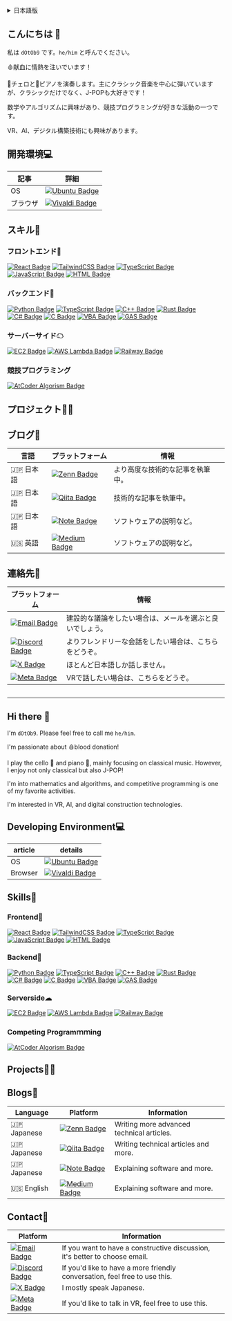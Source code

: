 <details><summary>日本語版

## こんにちは 👋

私は `dOtOb9` です。`he/him` と呼んでください。

🩸献血に情熱を注いでいます！

🎻チェロと🎹ピアノを演奏します。主にクラシック音楽を中心に弾いていますが、クラシックだけでなく、J-POPも大好きです！

数学やアルゴリズムに興味があり、競技プログラミングが好きな活動の一つです。

VR、AI、デジタル構築技術にも興味があります。

## 開発環境💻
| 記事      | 詳細 |
|-----------|------|
| OS        | [![Ubuntu Badge](https://img.shields.io/badge/Ubuntu-E95420?style=flat&logo=ubuntu&logoColor=white)](https://ubuntu.com) |
| ブラウザ  | [![Vivaldi Badge](https://img.shields.io/badge/Vivaldi-D14733?style=flat&logo=vivaldi&logoColor=white)](https://vivaldi.com)|

## スキル💪
### フロントエンド🎨
[![React Badge](https://img.shields.io/badge/React-61DAFB?style=flat&logo=react&logoColor=black)](https://reactjs.org/)
[![TailwindCSS Badge](https://img.shields.io/badge/TailwindCSS-06B6D4?style=flat&logo=tailwind-css&logoColor=white)](https://tailwindcss.com/)
[![TypeScript Badge](https://img.shields.io/badge/TypeScript-007ACC?style=flat&logo=typescript&logoColor=white)](https://www.typescriptlang.org/)
[![JavaScript Badge](https://img.shields.io/badge/JavaScript-F7DF1E?style=flat&logo=javascript&logoColor=black)](https://developer.mozilla.org/en-US/docs/Web/JavaScript)
[![HTML Badge](https://img.shields.io/badge/HTML-0A7DFF?style=flat&logo=html5&logoColor=white)](https://developer.mozilla.org/en-US/docs/Web/HTML)


### バックエンド🤖
[![Python Badge](https://img.shields.io/badge/Python-3776AB?style=flat&logo=python&logoColor=white)](https://www.python.org/)
[![TypeScript Badge](https://img.shields.io/badge/TypeScript-007ACC?style=flat&logo=typescript&logoColor=white)](https://www.typescriptlang.org/)
[![C++ Badge](https://img.shields.io/badge/C%2B%2B-00599C?style=flat&logo=c%2B%2B&logoColor=white)](https://en.wikipedia.org/wiki/C%2B%2B)
[![Rust Badge](https://img.shields.io/badge/Rust-000000?style=flat&logo=rust&logoColor=white)](https://www.rust-lang.org/)
[![C# Badge](https://img.shields.io/badge/C%23-68217A?style=flat&logo=csharp&logoColor=white)](https://learn.microsoft.com/en-us/dotnet/csharp/)
[![C Badge](https://img.shields.io/badge/C-00599C?style=flat&logo=c&logoColor=white)](https://en.wikipedia.org/wiki/C_(programming_language))
[![VBA Badge](https://img.shields.io/badge/VBA-FF0000?style=flat&logo=microsoft&logoColor=white)](https://learn.microsoft.com/en-us/office/vba/)
[![GAS Badge](https://img.shields.io/badge/Google%20Apps%20Script-4285F4?style=flat&logo=google&logoColor=white)](https://developers.google.com/apps-script)



### サーバーサイド☁
[![EC2 Badge](https://img.shields.io/badge/AWS%20EC2-FF9900?style=flat&logo=amazon-aws&logoColor=white)](https://aws.amazon.com/ec2/)
[![AWS Lambda Badge](https://img.shields.io/badge/AWS%20Lambda-232F3E?style=flat&logo=amazon-aws&logoColor=white)](https://aws.amazon.com/lambda/)
[![Railway Badge](https://img.shields.io/badge/Railway-333333?style=flat&logo=railway&logoColor=white)](https://railway.app/)

### 競技プログラミング
[![AtCoder Algorism Badge](https://img.shields.io/badge/AtCoder-Algorism%20Gray-gray?style=flat&logo=atcoder&logoColor=white)](https://atcoder.jp/users/dOtOb9)


## プロジェクト👨‍💻



## ブログ📰
| 言語        | プラットフォーム                                                                                                                                                            | 情報                                       |
|-------------|---------------------------------------------------------------------------------------------------------------------------------------------------------------------------|--------------------------------------------|
| 🇯🇵 日本語  | [![Zenn Badge](https://img.shields.io/badge/-Zenn-3EA8FF?style=flat&logo=Zenn&logoColor=white&link=https://zenn.dev/dotob9)](https://zenn.dev/dotob9)    | より高度な技術的な記事を執筆中。               |
| 🇯🇵 日本語  | [![Qiita Badge](https://img.shields.io/badge/Qiita-55C500?style=flat&logo=qiita&logoColor=white)](https://qiita.com/dOtOb9)                                    | 技術的な記事を執筆中。                       |
| 🇯🇵 日本語  | [![Note Badge](https://img.shields.io/badge/Note-FFFFFF?style=flat&logo=note&logoColor=black)](https://note.com/dOtOb9)                                        | ソフトウェアの説明など。                        |
| 🇺🇸 英語    | [![Medium Badge](https://img.shields.io/badge/Medium-FFFFFF?style=flat&logo=medium&logoColor=000000)](https://medium.com/@dOtOb9)                              | ソフトウェアの説明など。                        |


## 連絡先📨
| プラットフォーム                                                                                                                                                          | 情報   |
|--------------------------------------------------------------------------------------------------------------------------------------------------------------------------|--------|
| [![Email Badge](https://img.shields.io/badge/Email-D14836?style=flat&logo=gmail&logoColor=white)](mailto:dOtOb9@gmail.com)                                        | 建設的な議論をしたい場合は、メールを選ぶと良いでしょう。     |
| [![Discord Badge](https://img.shields.io/badge/Discord-7289DA?style=flat&logo=discord&logoColor=white)](https://discord.com/users/1047504754324013097)             | よりフレンドリーな会話をしたい場合は、こちらをどうぞ。     |
| [![X Badge](https://img.shields.io/badge/-000000?style=flat&logo=x&logoColor=white&labelColor=000000&label=Twitter)](https://x.com/dOtOb9)                         | ほとんど日本語しか話しません。         |
| [![Meta Badge](https://img.shields.io/badge/Meta-FFFFFF?style=flat&logo=meta&logoColor=1877F2)](https://horizon.meta.com/profile/198894493318437/?hwsh=eUxKQTuNOu) | VRで話したい場合は、こちらをどうぞ。          |

</summary></details>

---

## Hi there 👋

I'm `dOtOb9`. Please feel free to call me `he/him`.

I'm passionate about 🩸blood donation!

I play the cello 🎻 and piano 🎹, mainly focusing on classical music. However, I enjoy not only classical but also J-POP!

I'm into mathematics and algorithms, and competitive programming is one of my favorite activities.

I'm interested in VR, AI, and digital construction technologies.

## Developing Environment💻
| article | details |
|---------|---------|
| OS      |[![Ubuntu Badge](https://img.shields.io/badge/Ubuntu-E95420?style=flat&logo=ubuntu&logoColor=white)](https://ubuntu.com) |
| Browser | [![Vivaldi Badge](https://img.shields.io/badge/Vivaldi-D14733?style=flat&logo=vivaldi&logoColor=white)](https://vivaldi.com)|

## Skills💪
### Frontend🎨
[![React Badge](https://img.shields.io/badge/React-61DAFB?style=flat&logo=react&logoColor=black)](https://reactjs.org/)
[![TailwindCSS Badge](https://img.shields.io/badge/TailwindCSS-06B6D4?style=flat&logo=tailwind-css&logoColor=white)](https://tailwindcss.com/)
[![TypeScript Badge](https://img.shields.io/badge/TypeScript-007ACC?style=flat&logo=typescript&logoColor=white)](https://www.typescriptlang.org/)
[![JavaScript Badge](https://img.shields.io/badge/JavaScript-F7DF1E?style=flat&logo=javascript&logoColor=black)](https://developer.mozilla.org/en-US/docs/Web/JavaScript)
[![HTML Badge](https://img.shields.io/badge/HTML-0A7DFF?style=flat&logo=html5&logoColor=white)](https://developer.mozilla.org/en-US/docs/Web/HTML)


### Backend🤖
[![Python Badge](https://img.shields.io/badge/Python-3776AB?style=flat&logo=python&logoColor=white)](https://www.python.org/)
[![TypeScript Badge](https://img.shields.io/badge/TypeScript-007ACC?style=flat&logo=typescript&logoColor=white)](https://www.typescriptlang.org/)
[![C++ Badge](https://img.shields.io/badge/C%2B%2B-00599C?style=flat&logo=c%2B%2B&logoColor=white)](https://en.wikipedia.org/wiki/C%2B%2B)
[![Rust Badge](https://img.shields.io/badge/Rust-000000?style=flat&logo=rust&logoColor=white)](https://www.rust-lang.org/)
[![C# Badge](https://img.shields.io/badge/C%23-68217A?style=flat&logo=csharp&logoColor=white)](https://learn.microsoft.com/en-us/dotnet/csharp/)
[![C Badge](https://img.shields.io/badge/C-00599C?style=flat&logo=c&logoColor=white)](https://en.wikipedia.org/wiki/C_(programming_language))
[![VBA Badge](https://img.shields.io/badge/VBA-FF0000?style=flat&logo=microsoft&logoColor=white)](https://learn.microsoft.com/en-us/office/vba/)
[![GAS Badge](https://img.shields.io/badge/Google%20Apps%20Script-4285F4?style=flat&logo=google&logoColor=white)](https://developers.google.com/apps-script)



### Serverside☁
[![EC2 Badge](https://img.shields.io/badge/AWS%20EC2-FF9900?style=flat&logo=amazon-aws&logoColor=white)](https://aws.amazon.com/ec2/)
[![AWS Lambda Badge](https://img.shields.io/badge/AWS%20Lambda-232F3E?style=flat&logo=amazon-aws&logoColor=white)](https://aws.amazon.com/lambda/)
[![Railway Badge](https://img.shields.io/badge/Railway-333333?style=flat&logo=railway&logoColor=white)](https://railway.app/)

### Competing Programｍｍing
[![AtCoder Algorism Badge](https://img.shields.io/badge/AtCoder-Algorism%20Gray-gray?style=flat&logo=atcoder&logoColor=white)](https://atcoder.jp/users/dOtOb9)


## Projects👨‍💻



## Blogs📰
| Language     | Platform                                                                                                                                                            | Information                               |
|--------------|---------------------------------------------------------------------------------------------------------------------------------------------------------------------|-------------------------------------------|
| 🇯🇵 Japanese |[![Zenn Badge](https://img.shields.io/badge/-Zenn-3EA8FF?style=flat&logo=Zenn&logoColor=white&link=https://zenn.dev/dotob9)](https://zenn.dev/dotob9)    | Writing more advanced technical articles. |
| 🇯🇵 Japanese |[![Qiita Badge](https://img.shields.io/badge/Qiita-55C500?style=flat&logo=qiita&logoColor=white)](https://qiita.com/dOtOb9)                                    | Writing technical articles and more.      |
| 🇯🇵 Japanese |[![Note Badge](https://img.shields.io/badge/Note-FFFFFF?style=flat&logo=note&logoColor=black)](https://note.com/dOtOb9)                                        | Explaining software and more.             |
| 🇺🇸 English  |[![Medium Badge](https://img.shields.io/badge/Medium-FFFFFF?style=flat&logo=medium&logoColor=000000)](https://medium.com/@dOtOb9)                              | Explaining software and more.             |


## Contact📨
| Platform                                                                                                                                                          | Information   |
|-------------------------------------------------------------------------------------------------------------------------------------------------------------------|---------------|
| [![Email Badge](https://img.shields.io/badge/Email-D14836?style=flat&logo=gmail&logoColor=white)](mailto:dOtOb9@gmail.com)                                        | If you want to have a constructive discussion, it's better to choose email.              |
|[![Discord Badge](https://img.shields.io/badge/Discord-7289DA?style=flat&logo=discord&logoColor=white)](https://discord.com/users/1047504754324013097)             | If you'd like to have a more friendly conversation, feel free to use this.              |
|[![X Badge](https://img.shields.io/badge/-000000?style=flat&logo=x&logoColor=white&labelColor=000000&label=Twitter)](https://x.com/dOtOb9)                         | I mostly speak Japanese.              |
| [![Meta Badge](https://img.shields.io/badge/Meta-FFFFFF?style=flat&logo=meta&logoColor=1877F2)](https://horizon.meta.com/profile/198894493318437/?hwsh=eUxKQTuNOu)| If you'd like to talk in VR, feel free to use this.              |
